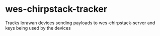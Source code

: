 # wes-chirpstack-tracker
Tracks lorawan devices sending payloads to wes-chirpstack-server and keys being used by the devices
